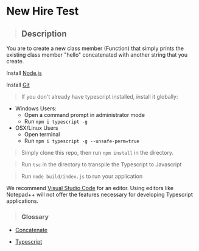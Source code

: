 # New Hire Test
> ## Description
You are to create a new class member (Function) that simply prints the existing class member "hello" concatenated with another string that you create.

Install [Node.js](https://nodejs.org/en/)

Install [Git](https://git-scm.com/)


>If you don't already have typescript installed, install it globally:
- Windows Users:
  - Open a command prompt in administrator mode
  - Run `npm i typescript -g`
- OSX/Linux Users
  - Open terminal
  - Run `npm i typescript -g --unsafe-perm=true`


>Simply clone this repo, then run `npm install` in the directory.

>Run `tsc` in the directory to transpile the Typescript to Javascript

>Run `node build/index.js` to run your application

We recommend [Visual Studio Code](https://code.visualstudio.com/) for an editor. Using editors like Notepad++ will not offer the features necessary for developing Typescript applications.





> ### Glossary
- [Concatenate](https://www.merriam-webster.com/dictionary/concatenate)

- [Typescript](https://www.typescriptlang.org/)
